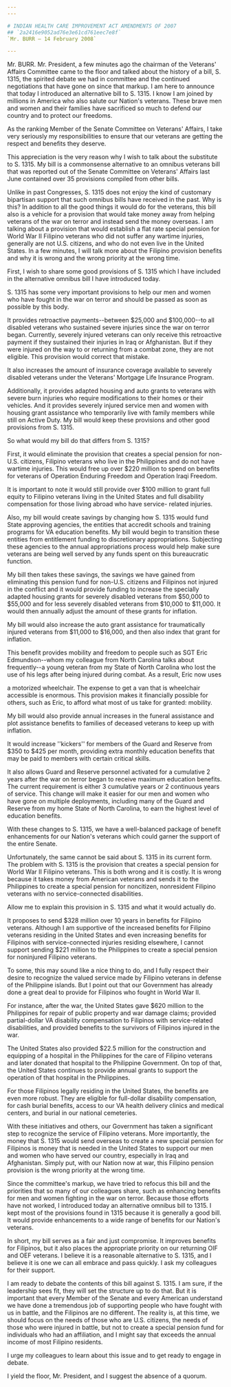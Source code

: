 ```yaml
---
---

# INDIAN HEALTH CARE IMPROVEMENT ACT AMENDMENTS OF 2007
## `2a2416e9052ad76e3e61cd761eec7e8f`
`Mr. BURR — 14 February 2008`

---
```



Mr. BURR. Mr. President, a few minutes ago the chairman of the 
Veterans' Affairs Committee came to the floor and talked about the 
history of a bill, S. 1315, the spirited debate we had in committee and 
the continued negotiations that have gone on since that markup. I am 
here to announce that today I introduced an alternative bill to S. 
1315. I know I am joined by millions in America who also salute our 
Nation's veterans. These brave men and women and their families have 
sacrificed so much to defend our country and to protect our freedoms.

As the ranking Member of the Senate Committee on Veterans' Affairs, I 
take very seriously my responsibilities to ensure that our veterans are 
getting the respect and benefits they deserve.

This appreciation is the very reason why I wish to talk about the 
substitute to S. 1315. My bill is a commonsense alternative to an 
omnibus veterans bill that was reported out of the Senate Committee on 
Veterans' Affairs last June contained over 35 provisions compiled from 
other bills.

Unlike in past Congresses, S. 1315 does not enjoy the kind of 
customary bipartisan support that such omnibus bills have received in 
the past. Why is this? In addition to all the good things it would do 
for the veterans, this bill also is a vehicle for a provision that 
would take money away from helping veterans of the war on terror and 
instead send the money overseas. I am talking about a provision that 
would establish a flat rate special pension for World War II Filipino 
veterans who did not suffer any wartime injuries, generally are not 
U.S. citizens, and who do not even live in the United States. In a few 
minutes, I will talk more about the Filipino provision benefits and why 
it is wrong and the wrong priority at the wrong time.

First, I wish to share some good provisions of S. 1315 which I have 
included in the alternative omnibus bill I have introduced today.

S. 1315 has some very important provisions to help our men and women 
who have fought in the war on terror and should be passed as soon as 
possible by this body.

It provides retroactive payments--between $25,000 and $100,000--to 
all disabled veterans who sustained severe injuries since the war on 
terror began. Currently, severely injured veterans can only receive 
this retroactive payment if they sustained their injuries in Iraq or 
Afghanistan. But if they were injured on the way to or returning from a 
combat zone, they are not eligible. This provision would correct that 
mistake.

It also increases the amount of insurance coverage available to 
severely disabled veterans under the Veterans' Mortgage Life Insurance 
Program.

Additionally, it provides adapted housing and auto grants to veterans 
with severe burn injuries who require modifications to their homes or 
their vehicles. And it provides severely injured service men and women 
with housing grant assistance who temporarily live with family members 
while still on Active Duty. My bill would keep these provisions and 
other good provisions from S. 1315.

So what would my bill do that differs from S. 1315?

First, it would eliminate the provision that creates a special 
pension for non-U.S. citizens, Filipino veterans who live in the 
Philippines and do not have wartime injuries. This would free up over 
$220 million to spend on benefits for veterans of Operation Enduring 
Freedom and Operation Iraqi Freedom.

It is important to note it would still provide over $100 million to 
grant full equity to Filipino veterans living in the United States and 
full disability compensation for those living abroad who have service-
related injuries.

Also, my bill would create savings by changing how S. 1315 would fund 
State approving agencies, the entities that accredit schools and 
training programs for VA education benefits. My bill would begin to 
transition these entities from entitlement funding to discretionary 
appropriations. Subjecting these agencies to the annual appropriations 
process would help make sure veterans are being well served by any 
funds spent on this bureaucratic function.

My bill then takes these savings, the savings we have gained from 
eliminating this pension fund for non-U.S. citizens and Filipinos not 
injured in the conflict and it would provide funding to increase the 
specially adapted housing grants for severely disabled veterans from 
$50,000 to $55,000 and for less severely disabled veterans from $10,000 
to $11,000. It would then annually adjust the amount of these grants 
for inflation.

My bill would also increase the auto grant assistance for 
traumatically injured veterans from $11,000 to $16,000, and then also 
index that grant for inflation.

This benefit provides mobility and freedom to people such as SGT Eric 
Edmundson--whom my colleague from North Carolina talks about 
frequently--a young veteran from my State of North Carolina who lost 
the use of his legs after being injured during combat. As a result, 
Eric now uses


a motorized wheelchair. The expense to get a van that is wheelchair 
accessible is enormous. This provision makes it financially possible 
for others, such as Eric, to afford what most of us take for granted: 
mobility.

My bill would also provide annual increases in the funeral assistance 
and plot assistance benefits to families of deceased veterans to keep 
up with inflation.

It would increase ''kickers'' for members of the Guard and Reserve 
from $350 to $425 per month, providing extra monthly education benefits 
that may be paid to members with certain critical skills.

It also allows Guard and Reserve personnel activated for a cumulative 
2 years after the war on terror began to receive maximum education 
benefits. The current requirement is either 3 cumulative years or 2 
continuous years of service. This change will make it easier for our 
men and women who have gone on multiple deployments, including many of 
the Guard and Reserve from my home State of North Carolina, to earn the 
highest level of education benefits.

With these changes to S. 1315, we have a well-balanced package of 
benefit enhancements for our Nation's veterans which could garner the 
support of the entire Senate.

Unfortunately, the same cannot be said about S. 1315 in its current 
form. The problem with S. 1315 is the provision that creates a special 
pension for World War II Filipino veterans. This is both wrong and it 
is costly. It is wrong because it takes money from American veterans 
and sends it to the Philippines to create a special pension for 
noncitizen, nonresident Filipino veterans with no service-connected 
disabilities.

Allow me to explain this provision in S. 1315 and what it would 
actually do.

It proposes to send $328 million over 10 years in benefits for 
Filipino veterans. Although I am supportive of the increased benefits 
for Filipino veterans residing in the United States and even increasing 
benefits for Filipinos with service-connected injuries residing 
elsewhere, I cannot support sending $221 million to the Philippines to 
create a special pension for noninjured Filipino veterans.

To some, this may sound like a nice thing to do, and I fully respect 
their desire to recognize the valued service made by Filipino veterans 
in defense of the Philippine islands. But I point out that our 
Government has already done a great deal to provide for Filipinos who 
fought in World War II.

For instance, after the war, the United States gave $620 million to 
the Philippines for repair of public property and war damage claims; 
provided partial-dollar VA disability compensation to Filipinos with 
service-related disabilities, and provided benefits to the survivors of 
Filipinos injured in the war.

The United States also provided $22.5 million for the construction 
and equipping of a hospital in the Philippines for the care of Filipino 
veterans and later donated that hospital to the Philippine Government. 
On top of that, the United States continues to provide annual grants to 
support the operation of that hospital in the Philippines.

For those Filipinos legally residing in the United States, the 
benefits are even more robust. They are eligible for full-dollar 
disability compensation, for cash burial benefits, access to our VA 
health delivery clinics and medical centers, and burial in our national 
cemeteries.

With these initiatives and others, our Government has taken a 
significant step to recognize the service of Filipino veterans. More 
importantly, the money that S. 1315 would send overseas to create a new 
special pension for Filipinos is money that is needed in the United 
States to support our men and women who have served our country, 
especially in Iraq and Afghanistan. Simply put, with our Nation now at 
war, this Filipino pension provision is the wrong priority at the wrong 
time.


Since the committee's markup, we have tried to refocus this bill and 
the priorities that so many of our colleagues share, such as enhancing 
benefits for men and women fighting in the war on terror. Because those 
efforts have not worked, I introduced today an alternative omnibus bill 
to 1315. I kept most of the provisions found in 1315 because it is 
generally a good bill. It would provide enhancements to a wide range of 
benefits for our Nation's veterans.

In short, my bill serves as a fair and just compromise. It improves 
benefits for Filipinos, but it also places the appropriate priority on 
our returning OIF and OEF veterans. I believe it is a reasonable 
alternative to S. 1315, and I believe it is one we can all embrace and 
pass quickly. I ask my colleagues for their support.

I am ready to debate the contents of this bill against S. 1315. I am 
sure, if the leadership sees fit, they will set the structure up to do 
that. But it is important that every Member of the Senate and every 
American understand we have done a tremendous job of supporting people 
who have fought with us in battle, and the Filipinos are no different. 
The reality is, at this time, we should focus on the needs of those who 
are U.S. citizens, the needs of those who were injured in battle, but 
not to create a special pension fund for individuals who had an 
affiliation, and I might say that exceeds the annual income of most 
Filipino residents.

I urge my colleagues to learn about this issue and to get ready to 
engage in debate.

I yield the floor, Mr. President, and I suggest the absence of a 
quorum.